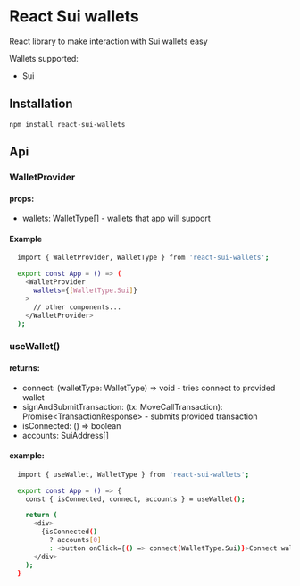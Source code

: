 # React Sui wallets

React library to make interaction with Sui wallets easy

Wallets supported:

- Sui

## Installation

```
npm install react-sui-wallets
```

## Api

### **WalletProvider**

#### props:

- wallets: WalletType[] - wallets that app will support

#### Example

```bash
  import { WalletProvider, WalletType } from 'react-sui-wallets';

  export const App = () => (
    <WalletProvider
      wallets={[WalletType.Sui]}
    >
      // other components...
    </WalletProvider>
  );
```

### **useWallet()**

#### returns:

- connect: (walletType: WalletType) => void - tries connect to provided wallet
- signAndSubmitTransaction: (tx: MoveCallTransaction): Promise\<TransactionResponse> - submits provided transaction
- isConnected: () => boolean
- accounts: SuiAddress[]

#### example:

```bash
  import { useWallet, WalletType } from 'react-sui-wallets';

  export const App = () => {
    const { isConnected, connect, accounts } = useWallet();

    return (
      <div>
        {isConnected()
          ? accounts[0]
          : <button onClick={() => connect(WalletType.Sui)}>Connect wallet</button>}
      </div>
    );
  }
```
